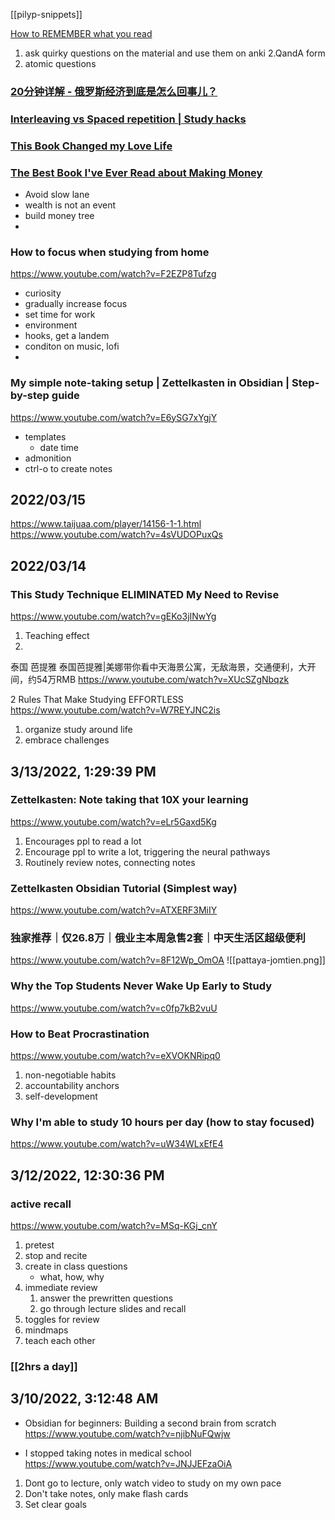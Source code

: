 [[pilyp-snippets]]

[How to REMEMBER what you read](https://www.youtube.com/watch?v=H-vjo96n2JM&t=218s)
1. ask quirky questions on the material and use them on anki
2.QandA form
3. atomic questions



### [20分钟详解 - 俄罗斯经济到底是怎么回事儿？](https://www.youtube.com/watch?v=aJ957mEAFis)

### [Interleaving vs Spaced repetition | Study hacks](https://www.youtube.com/watch?v=J-O5Y3TwrUk)

### [This Book Changed my Love Life](https://www.youtube.com/watch?v=kM0ZADKIXU8)

### [The Best Book I've Ever Read about Making Money](https://www.youtube.com/watch?v=Gx2vyi4JcV0)
* Avoid slow lane
* wealth is not an event
* build money tree
* 

### How to focus when studying from home
https://www.youtube.com/watch?v=F2EZP8Tufzg
*  curiosity
*  gradually increase focus
*  set time for work
* environment
* hooks, get a landem
* conditon on music, lofi
* 

### My simple note-taking setup | Zettelkasten in Obsidian | Step-by-step guide
https://www.youtube.com/watch?v=E6ySG7xYgjY
* templates
	* date time
* admonition
* ctrl-o to create notes

## 2022/03/15

https://www.taijuaa.com/player/14156-1-1.html
https://www.youtube.com/watch?v=4sVUDOPuxQs

## 2022/03/14

### This Study Technique ELIMINATED My Need to Revise
https://www.youtube.com/watch?v=gEKo3jINwYg
1. Teaching effect
2. 

泰国 芭提雅 泰国芭提雅|美娜带你看中天海景公寓，无敌海景，交通便利，大开间，约54万RMB
https://www.youtube.com/watch?v=XUcSZgNbqzk

2 Rules That Make Studying EFFORTLESS
https://www.youtube.com/watch?v=W7REYJNC2is
1. organize study around life
2. embrace challenges

## 3/13/2022, 1:29:39 PM
### Zettelkasten: Note taking that 10X your learning
https://www.youtube.com/watch?v=eLr5Gaxd5Kg
1. Encourages ppl to read a lot
2. Encourage ppl to write a lot, triggering the neural pathways
3. Routinely review notes, connecting notes

###  Zettelkasten Obsidian Tutorial (Simplest way)
https://www.youtube.com/watch?v=ATXERF3MiIY

### 独家推荐｜仅26.8万｜俄业主本周急售2套｜中天生活区超级便利
https://www.youtube.com/watch?v=8F12Wp_OmOA
![[pattaya-jomtien.png]]

### Why the Top Students Never Wake Up Early to Study
https://www.youtube.com/watch?v=c0fp7kB2vuU
### How to Beat Procrastination
https://www.youtube.com/watch?v=eXVOKNRipq0
1. non-negotiable habits
2. accountability anchors
3. self-development

### Why I'm able to study 10 hours per day (how to stay focused)
https://www.youtube.com/watch?v=uW34WLxEfE4

## 3/12/2022, 12:30:36 PM
### active recall
https://www.youtube.com/watch?v=MSq-KGj_cnY
1. pretest
2. stop and recite
3. create in class questions
	* what, how, why
4. immediate review
	1. answer the prewritten questions
	2. go through lecture slides and recall
5. toggles for review
6. mindmaps
7. teach each other

### [[2hrs a day]]

## 3/10/2022, 3:12:48 AM
* Obsidian for beginners: Building a second brain from scratch
https://www.youtube.com/watch?v=njibNuFQwjw

* I stopped taking notes in medical school
https://www.youtube.com/watch?v=JNJJEFzaOiA

1. Dont go to lecture, only watch video to study on my own pace
2. Don't take notes, only make flash cards
3. Set clear goals

